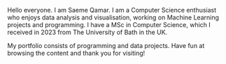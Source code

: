 Hello everyone. I am Saeme Qamar. I am a Computer Science enthusiast who enjoys data analysis and visualisation, working on Machine Learning projects and programming. I have a MSc in Computer Science, which I received in 2023 from The University of Bath in the UK.

My portfolio consists of programming and data projects. Have fun at browsing the content and thank you for visiting!
